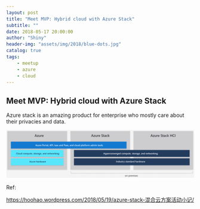 ```yaml
---
layout: post
title: "Meet MVP: Hybrid cloud with Azure Stack"
subtitle: ""
date: 2018-05-17 20:00:00
author: "Shiny"
header-img: "assets/img/2018/blue-dots.jpg"
catalog: true
tags:
    - meetup
    - azure
    - cloud
---
```


## Meet MVP: Hybrid cloud with Azure Stack

Azure stack is an amazing product for enterprise who mostly care about their privacies and data.

![](/assets/img/2018/azure-stack-arch.png)

Ref:

<https://hoohao.wordpress.com/2018/05/19/azure-stack-混合云方案活动小记/>

